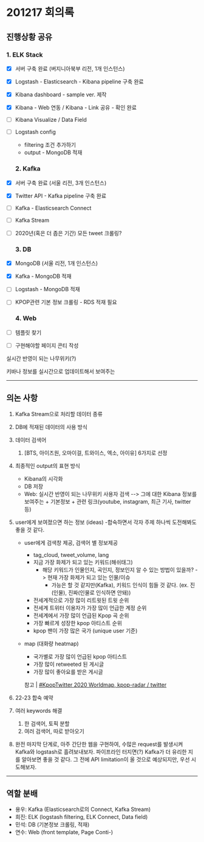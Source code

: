 # 201217 회의록

## 진행상황 공유

### 	1. ELK Stack

- [x] 서버 구축 완료 (버지니아북부 리전, 1개 인스턴스)

- [x] Logstash - Elasticsearch - Kibana pipeline 구축 완료

- [x] Kibana dashboard - sample ver. 제작

- [x] Kibana - Web 연동 / Kibana - Link 공유  - 확인 완료

- [ ] Kibana Visualize / Data Field

- [ ] Logstash config 

  - filtering 조건 추가하기
  - output - MongoDB 적재

  

  ### 2. Kafka

- [x] 서버 구축 완료 (서울 리전, 3개 인스턴스)

- [x] Twitter API - Kafka pipeline 구축 완료

- [ ] Kafka - Elasticsearch Connect

- [ ] Kafka Stream

- [ ] 2020년(혹은 더 좁은 기간) 모든 tweet 크롤링?

  

  ### 3. DB

- [x] MongoDB (서울 리전, 1개 인스턴스)

- [x] Kafka - MongoDB 적재

- [ ] Logstash - MongoDB 적재

- [ ] KPOP관련 기본 정보 크롤링 - RDS 적재 필요

  

  ### 4. Web

- [ ] 템플릿 찾기
- [ ] 구현해야할 페이지 콘티 작성

실시간 반영이 되는 나무위키(?)

키바나 정보를 실시간으로 업데이트해서 보여주는



---

## 의논 사항

1. Kafka Stream으로 처리할 데이터 종류

2. DB에 적재된 데이터의 사용 방식

3. 데이터 검색어

   1. [BTS, 아이즈원, 오마이걸, 트와이스, 엑소, 아이유] 6가지로 선정
   
4. 최종적인 output의 표현 방식

   - Kibana의 시각화
   - DB 저장
   - Web: 실시간 반영이 되는 나무위키
     사용자 검색 --> 그에 대한 Kibana 정보를 보여주는 + 기본정보 + 관련 링크(youtube, instagram, 최근 기사, twitter 등)

5. user에게 보여졌으면 하는 정보 (ideas) -합숙하면서 각자 주제 하나씩 도전해봐도 좋을 것 같다. 

   - user에게 검색창 제공, 검색어 별 정보제공

     - tag_cloud, tweet_volume, lang
     - 지금 가장 화제가 되고 있는 키워드(해쉬태그)
       - 해당 키워드가 인물인지, 곡인지, 정보인지 알 수 있는 방법이 있을까? -> 현재 가장 화제가 되고 있는 인물/이슈
         - 가능은 할 것 같지만(Kafka),
           키워드 인식이 힘들 것 같다. (ex. 진(인물), 진짜(인물로 인식하면 안돼))
     - 전세계적으로 가장 많이 리트윗된 트윗 순위
     - 전세계 트위터 이용자가 가장 많이 언급한 계정 순위
     - 전세계에서 가장 많이 언급된 Kpop 곡 순위
     - 가장 빠르게 성장한 kpop 아티스트 순위
     - kpop 팬이 가장 많은 국가 (unique user 기준)
   - map (대화량 heatmap)
     - 국가별로 가장 많이 언급된 kpop 아티스트
     - 가장 많이 retweeted 된 게시글
     - 가장 많이 좋아요를 받은 게시글
     
     참고 | [#KpopTwitter 2020 Worldmap, kpop-radar / twitter](https://www.kpop-radar.com/brief/108)

6. 22-23 합숙 예약

7. 여러 keywords 해결

   1. 한 검색어, 토픽 분할
   2. 여러 검색어, 따로 받아오기

8. 완전 마지막 단계로, 아주 간단한 웹을 구현하여, 수많은 request를 발생시켜 Kafka와 logstash로 흘려보내보자. 파이프라인 터지면(?) Kafka가 더 유리한 지를 알아보면 좋을 것 같다. 그 전에 API limitation이 올 것으로 예상되지만, 우선 시도해보자. 
   

----

## 역할 분배

- 용우: Kafka (Elasticsearch로의 Connect, Kafka Stream)
- 희진: ELK (logstash filtering, ELK Connect, Data field)
- 민석: DB (기본정보 크롤링, 적재)
- 연수: Web (front template, Page Conti-)

